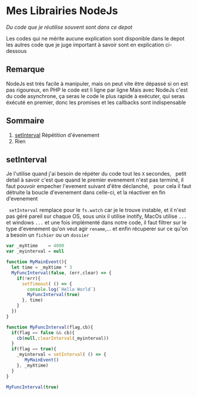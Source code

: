 # Mes Librairies NodeJs

*Du code que je réutilise souvent sont dans ce depot*

Les codes qui ne mérite aucune explication sont disponible dans le depot
les autres code que je juge important à savoir sont en explication ci-dessous

## Remarque

NodeJs est très facile à manipuler, mais on peut vite être dépassé si on est pas rigoureux, en PHP le code est li ligne par ligne
Mais avec NodeJs c'est du code asynchrone, ça seras le code le plus rapide à exécuter, qui seras éxécuté en premier, donc les promises et les callbacks sont indispensable

## Sommaire

   1. [setInterval](#setInterval) Répétition d'évenement
   1. [](#) Rien
   
## setInterval
   Je l'utilise quand j'ai besoin de répéter du code tout les `X` secondes,
   petit detail à savoir c'est que quand le premier evenement n'est pas terminé, 
   il faut pouvoir empecher l'evement suivant d'être déclanché,
   pour cela il faut détruite la boucle d'evenement dans celle-ci, et la réactiver en fin d'evenement
   
   `setInterval` remplace pour le `fs.watch` car je le trouve instable, et il n'est pas géré pareil sur chaque OS, sous unix il utilise inotify, MacOs utilise `...` et windows `...` et une fois implémenté dans notre code, il faut filtrer sur le type d'evenement qu'on veut agir `rename`,... et enfin récuperer sur ce qu'on a besoin un `fichier` ou un `dossier`
   
```javascript
var _myXtime    = 4000
var _myinterval = null

function MyMainEvent(){
  let time = _myXtime * 3
  MyFuncInterval(false, (err,clear) => {
    if(!err){
      setTimeout( () => {
        console.log(`Hello World`)
        MyFuncInterval(true)
      }, time)
    }
  })
}

function MyFuncInterval(flag,cb){
  if(flag == false && cb){
    cb(null,clearInterval(_myinterval))
  }
  if(flag == true){
    _myinterval = setInterval( () => {
       MyMainEvent()
    }, _myXtime)
  }
}

MyFuncInterval(true)
```
